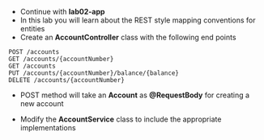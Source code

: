 * Continue with __lab02-app__
* In this lab you will learn about the REST style mapping conventions for entities
* Create an __AccountController__ class with the following end points

```
POST /accounts
GET /accounts/{accountNumber}
GET /accounts
PUT /accounts/{accountNumber}/balance/{balance}
DELETE /accounts/{accountNumber}  
```



* POST method will take an __Account__ as __@RequestBody__ for creating a new account

* Modify the __AccountService__ class to include the appropriate implementations